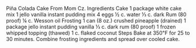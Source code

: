 Piña Colada Cake
From Mom Cz.
Ingredients
Cake
1 package white cake mix
1 jello vanilla instant pudding mix
4 eggs
½ c. water
⅓ c. dark Rum (80 proof)
¼ c. Wesson oil
Frosting
1 can (8 oz.) crushed pineapple (drained)
1 package jello instant pudding vanilla
⅓ c. dark rum (80 proof)
1 frozen whipped topping (thawed)
1 c. flaked coconut
Steps
Bake at 350℉ for 25 to 30 minutes.
Combine frosting ingredients and spread over cooled cake.
